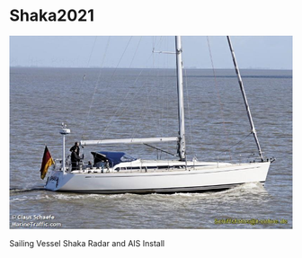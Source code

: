 # Shaka2021
![](https://github.com/unxs0/Shaka2021/raw/master/Images/SHAKA.jpg)

Sailing Vessel Shaka Radar and AIS Install
